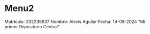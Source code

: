 # Menu2
Matricula:	202235837
Nombre:		Alexis Aguilar
Fecha:		14-08-2024
"Mi primer Repositorio Central"

